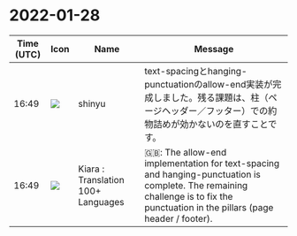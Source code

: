 # 2022-01-28

|Time (UTC)|Icon|Name|Message|
|---|---|---|---|
|16:49|![](https://avatars.slack-edge.com/2018-04-27/354445776386_e258f5ed5ba887b08668_72.jpg)|shinyu|text-spacingとhanging-punctuationのallow-end実装が完成しました。残る課題は、柱（ページヘッダー／フッター）での約物詰めが効かないのを直すことです。|
|16:49|![](https://avatars.slack-edge.com/2021-08-02/2324149410423_2aa7423c4133ecb9f168_72.png)|Kiara : Translation 100+ Languages|🇬🇧: The allow-end implementation for text-spacing and hanging-punctuation is complete. The remaining challenge is to fix the punctuation in the pillars (page header / footer).|
